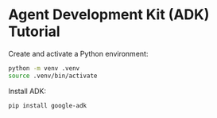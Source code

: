 # Agent Development Kit (ADK) Tutorial

Create and activate a Python environment:

```sh
python -m venv .venv
source .venv/bin/activate
```

Install ADK:

```sh
pip install google-adk
```
